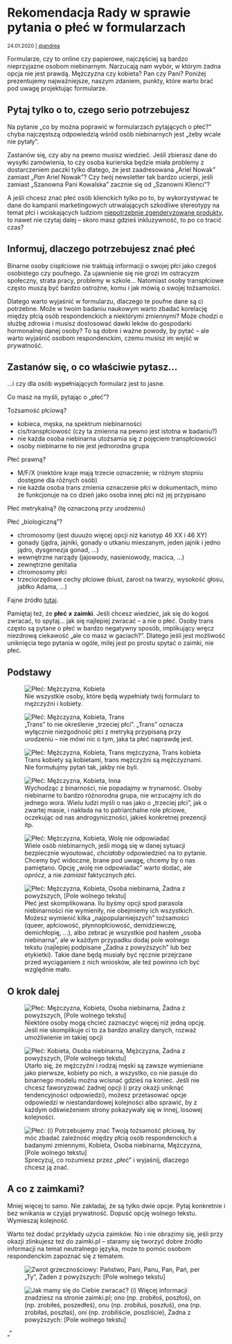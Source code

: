 # Rekomendacja Rady w sprawie pytania o płeć w formularzach

<small>24.01.2020 | [@andrea](/@andrea)</small>

Formularze, czy to online czy papierowe, najczęściej są bardzo nieprzyjazne osobom niebinarnym.
Narzucają nam wybór, w którym żadna opcja nie jest prawdą. Mężczyzna czy kobieta? Pan czy Pani?
Poniżej prezentujemy najważniejsze, naszym zdaniem, punkty, które warto brać pod uwagę projektując formularze.

## Pytaj tylko o to, czego serio potrzebujesz

Na pytanie „co by można poprawić w formularzach pytających o płeć?”
chyba najczęstszą odpowiedzią wśród osób niebinarnych jest „żeby wcale nie pytały”.

Zastanów się, czy aby na pewno musisz wiedzieć.
Jeśli zbierasz dane do wysyłki zamówienia, to czy osoba kurierska będzie miała problemy z dostarczeniem paczki
tylko dlatego, że jest zaadresowana „Ariel Nowak” zamiast „_Pan_ Ariel Nowak”?
Czy twój newsletter tak bardzo ucierpi, jeśli zamiast „Szanowna Pani Kowalska” zacznie się od „Szanowni Klienci”?

A jeśli chcesz znać płeć osób klienckich tylko po to, by wykorzystywać te dane do
kampanii marketingowych utrwalających szkodliwe stereotypy na temat płci
i wciskających ludziom [niepotrzebnie zgenderyzowane produkty](https://www.reddit.com/r/pointlesslygendered),
to nawet nie czytaj dalej – skoro masz gdzieś inkluzywność, to po co tracić czas?

## Informuj, dlaczego potrzebujesz znać płeć

Binarne osoby cispłciowe nie traktują informacji o swojej płci jako czegoś osobistego czy poufnego.
Za ujawnienie się nie grozi im ostracyzm społeczny, strata pracy, problemy w szkole…
Natomiast osoby transpłciowe często muszą być bardzo ostrożne, komu i jak mówią o swojej tożsamości.

Dlatego warto wyjaśnić w formularzu, dlaczego te poufne dane są ci potrzebne.
Może w twoim badaniu naukowym warto zbadać korelację między płcią osób respondenckich a niektórymi zmiennymi?
Może chodzi o służbę zdrowia i musisz dostosować dawki leków do gospodarki hormonalnej danej osoby?
To są dobre i ważne powody, by pytać – ale warto wyjaśnić osobom respondenckim, czemu musisz im wejść w prywatność.

## Zastanów się, o co właściwie pytasz…

…i czy dla osób wypełniających formularz jest to jasne.

Co masz na myśli, pytając o „płeć”?

Tożsamość płciową?

 - kobieca, męska, na spektrum niebinarności
 - cis/transpłciowość (czy ta zmienna na pewno jest istotna w badaniu?)
 - nie każda osoba niebinarna utożsamia się z pojęciem transpłciowości
 - osoby niebinarne to nie jest jednorodna grupa

Płeć prawną?

 - M/F/X (niektóre kraje mają trzecie oznaczenie; w różnym stopniu dostępne dla różnych osób)
 - nie każda osoba trans zmienia oznaczenie płci w dokumentach, mimo że funkcjonuje na co dzień jako osoba innej płci niż jej przypisano

Płeć metrykalną? (tę oznaczoną przy urodzeniu)

Płeć „biologiczną”?

 - chromosomy (jest duuużo więcej opcji niż kariotyp 46 XX i 46 XY)
 - gonady (jądra, jajniki, gonady o utkaniu mieszanym, jeden jajnik i jedno jądro, dysgenezja gonad, …)
 - wewnętrzne narządy (jajowody, nasieniowody, macica, …)
 - zewnętrzne genitalia
 - chromosomy płci
 - trzeciorzędowe cechy płciowe (biust, zarost na twarzy, wysokość głosu, jabłko Adama, …)

Fajne źródło [tutaj](http://avant.edu.pl/wp-content/uploads/R_Zieminska_Teoria_feministyczna_a_niebinarne_pojecie_plci.pdf).

Pamiętaj też, że **płeć ≠ zaimki**. Jeśli chcesz wiedzieć, jak się do kogoś zwracać, to spytaj… jak się najlepiej zwracać – a nie o płeć.
Osoby trans często są pytane o płeć w bardzo negatywny sposób, implikujący wręcz niezdrową ciekawość „ale co masz w gaciach?”.
Dlatego jeśli jest możliwość uniknięcia tego pytania w ogóle, milej jest po prostu spytać o zaimki, nie płeć.

## Podstawy

<div class="forms-grid">
    <figure>
        <img src="/img/forms-pl/basics-binary.png" alt="Płeć: Mężczyzna, Kobieta">
        <figcaption>Nie wszystkie osoby, które będą wypełniały twój formularz to mężczyźni i kobiety.</figcaption>
    </figure>
    <figure>
        <img src="/img/forms-pl/basics-trans.png" alt="Płeć: Mężczyzna, Kobieta, Trans">
        <figcaption>
            „Trans” to nie określenie „trzeciej płci”.
            „Trans” oznacza wyłącznie niezgodność płci z metryką przypisaną przy urodzeniu – nie mówi nic o tym, jaka ta płeć naprawdę jest.
        </figcaption>
    </figure>
    <figure>
        <img src="/img/forms-pl/basics-trans2.png" alt="Płeć: Mężczyzna, Kobieta, Trans mężczyzna, Trans kobieta">
        <figcaption>
            Trans kobiety są kobietami, trans mężczyźni są mężczyznami.
            Nie formułujmy pytań tak, jakby nie byli.
        </figcaption>
    </figure>
    <figure>
        <img src="/img/forms-pl/basics-other.png" alt="Płeć: Mężczyzna, Kobieta, Inna">
        <figcaption>
            Wychodząc z binarności, nie popadajmy w trynarność.
            Osoby niebinarne to bardzo różnorodna grupa, nie wrzucajmy ich do jednego wora.
            Wielu ludzi myśli o nas jako o „trzeciej płci”, jak o zwartej masie,
            i nakłada na to patriarchalne role płciowe, oczekując od nas androgyniczności, jakieś konkretnej prezencji itp.
        </figcaption>
    </figure>
    <figure>
            <img src="/img/forms-pl/basics-prefer-not.png" alt="Płeć: Mężczyzna, Kobieta, Wolę nie odpowiadać">
            <figcaption>
                Wiele osób niebinarnych, jeśli mogą się w danej sytuacji bezpiecznie wyoutować,
                <em>chciałoby</em> odpowiedzieć na to pytanie. Chcemy być widoczne, brane pod uwagę,
                chcemy by o nas pamiętano.
                Opcję „wolę nie odpowiadać” warto dodać, ale <em>oprócz</em>, a nie <em>zamiast</em> faktycznych płci.
            </figcaption>
        </figure>
    <figure>
        <img src="/img/forms-pl/basics-good.png" alt="Płeć: Mężczyzna, Kobieta, Osoba niebinarna, Żadna z powyższych, [Pole wolnego tekstu]">
        <figcaption>
            Płeć jest skomplikowana. Ilu byśmy opcji spod parasola niebinarności nie wymieniły, nie obejmiemy ich wszystkich.
            Możesz wymienić kilka „najpopularniejszych” tożsamości
            (queer, apłciowość, płynnopłciowość, demidziewczę, demichłopię, …),
            albo zebrać je wszystkie pod hasłem „osoba niebinarna”,
            ale w każdym przypadku dodaj pole wolnego tekstu (najlepiej podpisane „Żadna z powyższych” lub bez etykietki).
            Takie dane będą musiały być ręcznie przejrzane przed wyciąganiem z nich wniosków,
            ale też powinno ich być względnie mało.
        </figcaption>
    </figure>
</div>

## O krok dalej

<div class="forms-grid">
    <figure>
        <img src="/img/forms-pl/better-multiple.png" alt="Płeć: Mężczyzna, Kobieta, Osoba niebinarna, Żadna z powyższych, [Pole wolnego tekstu]">
        <figcaption>
            Niektóre osoby mogą chcieć zaznaczyć więcej niż jedną opcję.
            Jeśli nie skomplikuje ci to za bardzo analizy danych, rozważ umożliwienie im takiej opcji
        </figcaption>
    </figure>
    <figure>
        <img src="/img/forms-pl/better-random.png" alt="Płeć: Kobieta, Osoba niebinarna, Mężczyzna, Żadna z powyższych, [Pole wolnego tekstu]">
        <figcaption>
            Utarło się, że mężczyźni i rodzaj męski są zawsze wymieniane jako pierwsze,
            kobiety po nich, a wszystko, co nie pasuje do binarnego modelu można wcisnać gdzieś na koniec.
            Jeśli nie chcesz faworyzować żadnej opcji (i przy okazji uniknąć tendencyjności odpowiedzi),
            możesz przetasować opcje odpowiedzi w niestandardowej kolejności
            albo sprawić, by z każdym odświeżeniem strony pokazywały się w innej, losowej kolejności. 
        </figcaption>
    </figure>
    <figure>
        <img src="/img/forms-pl/better-reason.png" alt="Płeć: (i) Potrzebujemy znać Twoją tożsamość płciową, by móc zbadać zależność między płcią osób respondenckich a badanymi zmiennymi, Kobieta, Osoba niebinarna, Mężczyzna, [Pole wolnego tekstu]">
        <figcaption>
            Sprecyzuj, co rozumiesz przez „płeć” i wyjaśnij, dlaczego chcesz ją znać.
        </figcaption>
    </figure>
</div>

## A co z zaimkami?

Mniej więcej to samo. Nie zakładaj, że są tylko dwie opcje. Pytaj konkretnie i bez wnikania w czyjąś prywatność.
Dopuść opcję wolnego tekstu. Wymieszaj kolejność.

Warto też dodać przykłady użycia zaimków.
No i nie obrazimy się, jeśli przy okazji zlinkujesz też do zaimki.pl
– staramy się tworzyć dobre źródło informacji na temat neutralnego języka,
może to pomóc osobom respondenckim zapoznać się z tematem.

<div class="forms-grid">
    <figure>
        <img src="/img/forms-pl/honorifics.png" alt="Zwrot grzecznościowy: Państwo, Pani, Panu, Pan, Pań, per „Ty”, Żaden z powyższych: [Pole wolnego tekstu]">
    </figure>
    <figure>
        <img src="/img/forms-pl/pronouns.png" alt="Jak mamy się do Ciebie zwracać? (i) Więcej informacji znadziesz na stronie zaimki.pl; ono (np. zrobiłoś, poszłoś), on (np. zrobiłeś, poszedłeś), onu (np. zrobiłuś, poszłuś), ona (np. zrobiłaś, poszłaś), oni (np. zrobiliście, poszliście), Żadna z powyższych: [Pole wolnego tekstu]">
    </figure>
</div>

„”
